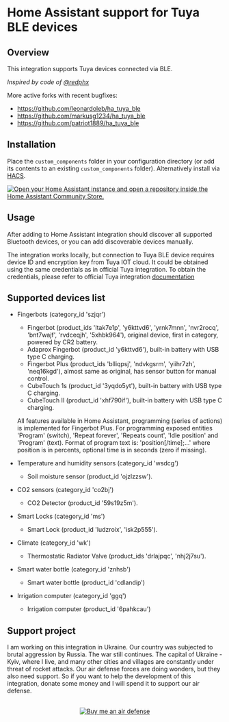 # Home Assistant support for Tuya BLE devices

## Overview

This integration supports Tuya devices connected via BLE.

_Inspired by code of [@redphx](https://github.com/redphx/poc-tuya-ble-fingerbot)_

More active forks with recent bugfixes:
  * https://github.com/leonardoleb/ha_tuya_ble
  * https://github.com/markusg1234/ha_tuya_ble
  * https://github.com/patriot1889/ha_tuya_ble


## Installation

Place the `custom_components` folder in your configuration directory (or add its contents to an existing `custom_components` folder). Alternatively install via [HACS](https://hacs.xyz/).

[![Open your Home Assistant instance and open a repository inside the Home Assistant Community Store.](https://my.home-assistant.io/badges/hacs_repository.svg)](https://my.home-assistant.io/redirect/hacs_repository/?owner=PlusPlus-ua&repository=ha_tuya_ble&category=integration)

## Usage

After adding to Home Assistant integration should discover all supported Bluetooth devices, or you can add discoverable devices manually.

The integration works locally, but connection to Tuya BLE device requires device ID and encryption key from Tuya IOT cloud. It could be obtained using the same credentials as in official Tuya integration. To obtain the credentials, please refer to official Tuya integration [documentation](https://www.home-assistant.io/integrations/tuya/)

## Supported devices list

* Fingerbots (category_id 'szjqr')
  + Fingerbot (product_ids 'ltak7e1p', 'y6kttvd6', 'yrnk7mnn', 'nvr2rocq', 'bnt7wajf', 'rvdceqjh', '5xhbk964'), original device, first in category, powered by CR2 battery.
  + Adaprox Fingerbot (product_id 'y6kttvd6'), built-in battery with USB type C charging.
  + Fingerbot Plus (product_ids 'blliqpsj', 'ndvkgsrm', 'yiihr7zh', 'neq16kgd'), almost same as original, has sensor button for manual control.
  + CubeTouch 1s (product_id '3yqdo5yt'), built-in battery with USB type C charging.
  + CubeTouch II (product_id 'xhf790if'), built-in battery with USB type C charging.

  All features available in Home Assistant, programming (series of actions) is implemented for Fingerbot Plus.
  For programming exposed entities 'Program' (switch), 'Repeat forever', 'Repeats count', 'Idle position' and 'Program' (text). Format of program text is: 'position\[/time\];...' where position is in percents, optional time is in seconds (zero if missing).

* Temperature and humidity sensors (category_id 'wsdcg')
  + Soil moisture sensor (product_id 'ojzlzzsw').

* CO2 sensors (category_id 'co2bj')
  + CO2 Detector (product_id '59s19z5m').

* Smart Locks (category_id 'ms')
  + Smart Lock (product_id 'ludzroix', 'isk2p555').

* Climate (category_id 'wk')
  + Thermostatic Radiator Valve (product_ids 'drlajpqc', 'nhj2j7su').

* Smart water bottle (category_id 'znhsb')
  + Smart water bottle (product_id 'cdlandip')

* Irrigation computer (category_id 'ggq')
  + Irrigation computer (product_id '6pahkcau')

## Support project

I am working on this integration in Ukraine. Our country was subjected to brutal aggression by Russia. The war still continues. The capital of Ukraine - Kyiv, where I live, and many other cities and villages are constantly under threat of rocket attacks. Our air defense forces are doing wonders, but they also need support. So if you want to help the development of this integration, donate some money and I will spend it to support our air defense.
<br><br>
<p align="center">
  <a href="https://www.buymeacoffee.com/3PaK6lXr4l"><img src="https://www.buymeacoffee.com/assets/img/custom_images/orange_img.png" alt="Buy me an air defense"></a>
</p>

